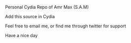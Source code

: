 Personal Cydia Repo of Amr Max (S.A.M)

Add this source in Cydia

Feel free to email me, or find me through twitter for support

Have a nice day